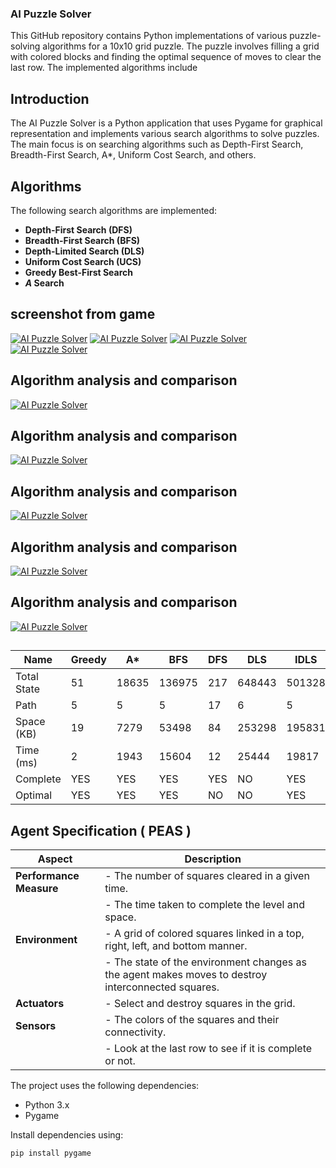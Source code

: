 ### AI Puzzle Solver

This GitHub repository contains Python implementations of various puzzle-solving algorithms for a 10x10 grid puzzle. The puzzle involves filling a grid with colored blocks and finding the optimal sequence of moves to clear the last row. The implemented algorithms include
## Introduction

The AI Puzzle Solver is a Python application that uses Pygame for graphical representation and implements various search algorithms to solve puzzles. The main focus is on searching algorithms such as Depth-First Search, Breadth-First Search, A*, Uniform Cost Search, and others.

## Algorithms

The following search algorithms are implemented:

- **Depth-First Search (DFS)**
- **Breadth-First Search (BFS)**
- **Depth-Limited Search (DLS)**
- **Uniform Cost Search (UCS)**
- **Greedy Best-First Search**
- ***A* Search**

## screenshot from game

[![AI Puzzle Solver](https://github.com/Mohamed-badawy-sayed/BreakingBlocks/blob/fbaf9eec6c8483f05f178d9e3b04d627e00e2b27/Image/repo/image%20num%20(2).png)]()
[![AI Puzzle Solver](https://github.com/Mohamed-badawy-sayed/BreakingBlocks/blob/fbaf9eec6c8483f05f178d9e3b04d627e00e2b27/Image/repo/image%20num%20(4).png)]()
[![AI Puzzle Solver](https://github.com/Mohamed-badawy-sayed/BreakingBlocks/blob/fbaf9eec6c8483f05f178d9e3b04d627e00e2b27/Image/repo/image%20num%20(3).png)]()
[![AI Puzzle Solver](https://github.com/Mohamed-badawy-sayed/BreakingBlocks/blob/fbaf9eec6c8483f05f178d9e3b04d627e00e2b27/Image/repo/image%20num%20(1).png)]()




  
## Algorithm analysis and comparison
[![AI Puzzle Solver](https://github.com/Mohamed-badawy-sayed/BreakingBlocks/blob/2121745e78d4a0974f6b221df179458fdfd0afbe/Image/repo/Picture7.png)]()

## Algorithm analysis and comparison
[![AI Puzzle Solver](https://github.com/Mohamed-badawy-sayed/BreakingBlocks/blob/9e84c77e837cda3b7a935978626602ce2e8ff738/Image/repo/Picture3.png)]()



## Algorithm analysis and comparison
[![AI Puzzle Solver](https://github.com/Mohamed-badawy-sayed/BreakingBlocks/blob/9e84c77e837cda3b7a935978626602ce2e8ff738/Image/repo/Picture4.png)]()


## Algorithm analysis and comparison
[![AI Puzzle Solver](https://github.com/Mohamed-badawy-sayed/BreakingBlocks/blob/9e84c77e837cda3b7a935978626602ce2e8ff738/Image/repo/Picture5.png)]()


## Algorithm analysis and comparison
[![AI Puzzle Solver](https://github.com/Mohamed-badawy-sayed/BreakingBlocks/blob/2121745e78d4a0974f6b221df179458fdfd0afbe/Image/repo/Picture8.png)]()



## 

| Name       | Greedy | A*    | BFS    | DFS    | DLS    | IDLS   | UCS    |
|------------|--------|-------|--------|--------|--------|--------|-------|
| Total State| 51     | 18635 | 136975 | 217    | 648443 | 501328 | 107538|
| Path       | 5      | 5     | 5      | 17     | 6      | 5      | 5     |
| Space (KB) | 19     | 7279  | 53498  | 84     | 253298 | 195831 | 42030 |
| Time (ms)  | 2      | 1943  | 15604  | 12     | 25444  | 19817  | 12855 |
| Complete   | YES    | YES   | YES    | YES    | NO     | YES    | YES   |
| Optimal    | YES    | YES   | YES    | NO     | NO     | YES    | YES   |


## Agent Specification ( PEAS )


| Aspect              | Description                                                                               |
|---------------------|-------------------------------------------------------------------------------------------|
| **Performance Measure** | - The number of squares cleared in a given time.                                           |
|                      | - The time taken to complete the level and space.                                          |
| **Environment**         | - A grid of colored squares linked in a top, right, left, and bottom manner.               |
|                      | - The state of the environment changes as the agent makes moves to destroy interconnected squares.|
| **Actuators**           | - Select and destroy squares in the grid.                                                  |
| **Sensors**             | - The colors of the squares and their connectivity.                                        |
|                      | - Look at the last row to see if it is complete or not.                                    |



The project uses the following dependencies:

- Python 3.x
- Pygame

Install dependencies using:

```bash
pip install pygame
